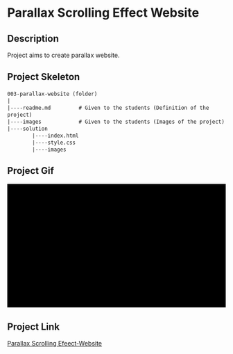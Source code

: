 # Parallax Scrolling Effect Website

## Description
Project aims to create parallax website.

## Project Skeleton 

```
003-parallax-website (folder)
|
|----readme.md         # Given to the students (Definition of the project)          
|----images            # Given to the students (Images of the project)   
|----solution
        |----index.html  
        |----style.css   
        |----images
```
## Project Gif

![parallax](assets/parallax.gif)

## Project Link
[Parallax Scrolling Efeect-Website](https://hellenkuttery.github.io/parallax/)